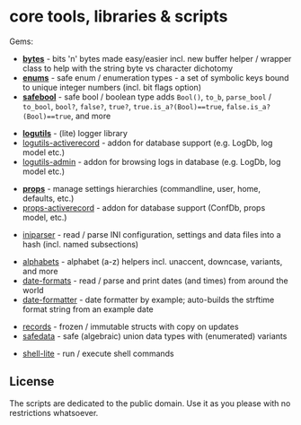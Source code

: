 # core tools, libraries & scripts

Gems:

- [**bytes**](bytes) - bits 'n' bytes made easy/easier incl. new buffer helper / wrapper class to help with the string byte vs character dichotomy
- [**enums**](enums) - safe enum / enumeration types - a set of symbolic keys bound to unique integer numbers (incl. bit flags option)
- [**safebool**](safebool) - safe bool / boolean type adds `Bool()`, `to_b`, `parse_bool` / `to_bool`, `bool?`, `false?`, `true?`, `true.is_a?(Bool)==true`, `false.is_a?(Bool)==true`, and more


<!-- break -->


- [**logutils**](logutils)  - (lite) logger library
- [logutils-activerecord](logutils-activerecord) - addon for database support (e.g. LogDb, log model etc.)
- [logutils-admin](logutils-admin) - addon for browsing logs in database (e.g. LogDb, log model etc.)


<!-- break -->
- [**props**](props)  - manage settings hierarchies (commandline, user, home, defaults, etc.)
- [props-activerecord](props-activerecord) - addon for database support (ConfDb, props model, etc.)


<!-- break -->
- [iniparser](iniparser) - read / parse INI configuration, settings and data files into a hash (incl. named subsections)

<!-- break -->
- [alphabets](alphabets) - alphabet (a-z) helpers incl. unaccent, downcase, variants, and more
- [date-formats](date-formats) - read / parse and print dates (and times) from around the world
- [date-formatter](date-formatter) - date formatter by example; auto-builds the strftime format string from an example date


<!-- break -->
- [records](records) -  frozen / immutable structs with copy on updates
- [safedata](safedata) - safe (algebraic) union data types with (enumerated) variants



<!-- break -->
- [shell-lite](shell-lite) - run / execute shell commands



## License

The scripts are dedicated to the public domain.
Use it as you please with no restrictions whatsoever.

